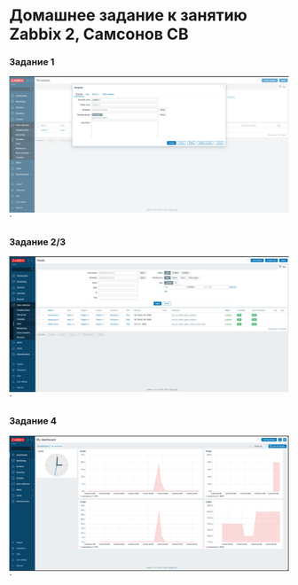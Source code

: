 # Домашнее задание к занятию Zabbix 2, Самсонов СВ

### Задание 1
![Шаблон](img/1.png)`



### Задание 2/3
![Хосты и 2 шаблона](img/2.png)`



### Задание 4
![Свой дашборд](img/3.png)`

